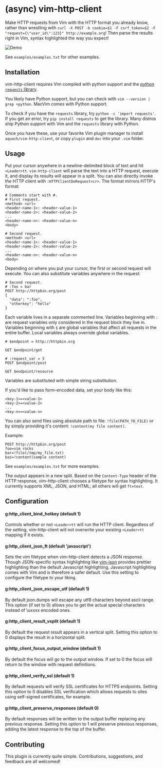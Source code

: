 # (async) vim-http-client

Make HTTP requests from Vim with the HTTP format you already know, rather than wrestling with `curl -X POST -b cookie=$1 -F csrf_token=$2 -F "request={\"user_id\":123}" http://example.org`! Then parse the results right in Vim, syntax highlighted the way you expect!

![Demo](https://raw.githubusercontent.com/aquach/vim-http-client/master/examples/demo.gif)

See `examples/examples.txt` for other examples.

## Installation

vim-http-client requires Vim compiled with python support and the [python `requests` library](http://docs.python-requests.org/en/latest/).

You likely have Python support, but you can check with `vim --version | grep +python`. MacVim comes with Python support.

To check if you have the `requests` library, try `python -c 'import requests'`. If you get an error, try `pip install requests` to get the library. Many distros ship Python support with Vim and the `requests` library with Python.

Once you have these, use your favorite Vim plugin manager to install `aquach/vim-http-client`, or copy `plugin` and `doc` into your `.vim` folder.

## Usage

Put your cursor anywhere in a newline-delimited block of text and hit `<Leader>tt`. `vim-http-client` will parse the text into a HTTP request, execute it, and display its results will appear in a split. You can also directly invoke the HTTP client with `:HTTPClientDoRequest<cr>`. The format mirrors HTTP's format:

```
# Comments start with #.
# First request.
<method> <url>
<header-name-1>: <header-value-1>
<header-name-2>: <header-value-2>
...
<header-name-n>: <header-value-n>
<body>

# Second request.
<method> <url>
<header-name-1>: <header-value-1>
<header-name-2>: <header-value-2>
...
<header-name-n>: <header-value-n>
<body>
```

Depending on where you put your cursor, the first or second request will execute. You can also substitute variables anywhere in the request:

```
# Second request.
# :foo = bar
POST http://httpbin.org/post
{
  "data": ":foo",
  "otherkey": "hello"
}
```

Each variable lives in a separate commented line. Variables beginning with `:` are request variables only considered in the request block they live in. Variables beginning with `$` are global variables that affect all requests in the entire buffer. Local variables always override global variables.

```
# $endpoint = http://httpbin.org

GET $endpoint/get

# :request_var = 3
POST $endpoint/post

GET $endpoint/resource
```

Variables are substituted with simple string substitution.

If you'd like to pass form-encoded data, set your body like this:

```
<key-1>=<value-1>
<key-2>=<value-2>
...
<key-n>=<value-n>
```

You can also send files using absolute path to file: `!file(PATH_TO_FILE)` or by simply providing it's content: `!content(my file content)`.

Example:
```
POST http://httpbin.org/post
foo=vim rocks
bar=!file(/tmp/my_file.txt)
baz=!content(sample content)
```



See `examples/examples.txt` for more examples.

The output appears in a new split. Based on the `Content-Type` header of the HTTP response, vim-http-client chooses a filetype for syntax highlighting. It currently supports XML, JSON, and HTML; all others will get `ft=text`.

## Configuration

#### g:http_client_bind_hotkey (default 1)

Controls whether or not `<Leader>tt` will run the HTTP client. Regardless of the setting, vim-http-client will not overwrite your existing `<Leader>tt` mapping if it exists.

#### g:http_client_json_ft (default 'javascript')

Sets the vim filetype when vim-http-client detects a JSON response. Though JSON-specific syntax highlighting like [vim-json](https://github.com/elzr/vim-json) provides prettier highlighting than the default Javascript highlighting, Javascript highlighting comes with Vim and is therefore a safer default. Use this setting to configure the filetype to your liking.

#### g:http_client_json_escape_utf (default 1)

By default json.dumps will escape any utf8 characters beyond ascii range. This option (if set to 0) allows you to get the actual special characters instead of \uxxxx encoded ones.

#### g:http_client_result_vsplit (default 1)

By default the request result appears in a vertical split. Setting this option to 0 displays the result in a horizontal split.

#### g:http_client_focus_output_window (default 1)

By default the focus will go to the output window. If set to 0 the focus will return to the window with request definitions.

#### g:http_client_verify_ssl (default 1)

By default requests will verify SSL certificates for HTTPS endpoints. Setting this option to 0 disables SSL verification which allows requests to sites using self-signed certificates, for example.

#### g:http_client_preserve_responses (default 0)

By default responses will be written to the output buffer replacing any previous response. Setting this option to 1 will preserve previous responses, adding the latest response to the top of the buffer.  

## Contributing

This plugin is currently quite simple. Contributions, suggestions, and feedback are all welcomed!
